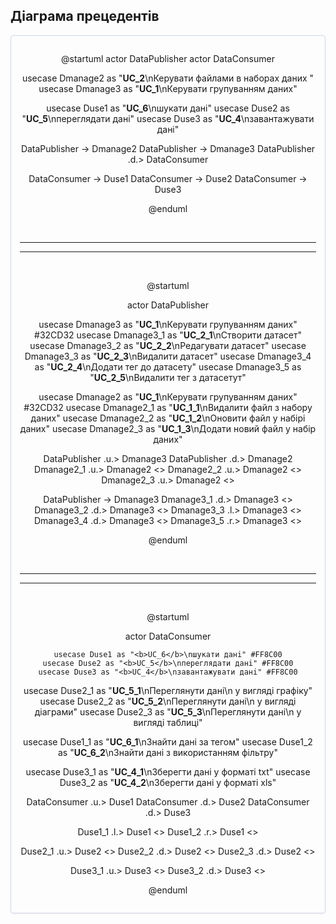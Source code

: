 <!-- # Модель прецедентів

В цьому файлі необхідно перелічити всі документи, розроблені в проекті та дати посилання на них.

*Модель прецедентів повинна містити загальні оглядові діаграми та специфікації прецедентів.*



Вбудовування зображень діаграм здійснюється з використанням сервісу [plantuml.com](https://plantuml.com/). 

В markdown-файлі використовується опис діаграми

```md

<center style="
    border-radius:4px;
    border: 1px solid #cfd7e6;
    box-shadow: 0 1px 3px 0 rgba(89,105,129,.05), 0 1px 1px 0 rgba(0,0,0,.025);
    padding: 1em;"
>

@startuml

    right header
        <font size=24 color=black>Package: <b>UCD_3.0
    end header

    title
        <font size=18 color=black>UC_8. Редагувати конфігурацію порталу
        <font size=16 color=black>Діаграма прецедентів
    end title


    actor "Користувач" as User #eeeeaa
    
    package UCD_1{
        usecase "<b>UC_1</b>\nПереглянути список \nзвітів" as UC_1 #aaeeaa
    }
    
    usecase "<b>UC_1.1</b>\nЗастосувати фільтр" as UC_1.1
    usecase "<b>UC_1.2</b>\nПереглянути метадані \nзвіту" as UC_1.2  
    usecase "<b>UC_1.2.1</b>\nДати оцінку звіту" as UC_1.2.1  
    usecase "<b>UC_1.2.2</b>\nПереглянути інформацію \nпро авторів звіту" as UC_1.2.2
    
    package UCD_1 {
        usecase "<b>UC_4</b>\nВикликати звіт" as UC_4 #aaeeaa
    }
    
    usecase "<b>UC_1.1.1</b>\n Використати \nпошукові теги" as UC_1.1.1  
    usecase "<b>UC_1.1.2</b>\n Використати \nрядок пошуку" as UC_1.1.2
    usecase "<b>UC_1.1.3</b>\n Використати \nавторів" as UC_1.1.3  
    
    
    
    User -> UC_1
    UC_1.1 .u.> UC_1 :extends
    UC_1.2 .u.> UC_1 :extends
    UC_4 .d.> UC_1.2 :extends
    UC_1.2 .> UC_1.2 :extends
    UC_1.2.1 .u.> UC_1.2 :extends
    UC_1.2.2 .u.> UC_1.2 :extends
    UC_1 ..> UC_1.2.2 :extends
    
    
    UC_1.1.1 -u-|> UC_1.1
    UC_1.1.2 -u-|> UC_1.1
    UC_1.1.3 -u-|> UC_1.1
    
    right footer
        Аналітичний портал. Модель прецедентів.
        НТУУ КПІ ім.І.Сікорського
        Киів-2020
    end footer

@enduml

**Діаграма прецедентів**

</center>
```

яка буде відображена наступним чином

<center style="
    border-radius:4px;
    border: 1px solid #cfd7e6;
    box-shadow: 0 1px 3px 0 rgba(89,105,129,.05), 0 1px 1px 0 rgba(0,0,0,.025);
    padding: 1em;"
>

@startuml

    right header
        <font size=24 color=black>Package: <b>UCD_3.0
    end header

    title
        <font size=18 color=black>UC_8. Редагувати конфігурацію порталу
        <font size=16 color=black>Діаграма прецедентів
    end title


    actor "Користувач" as User #eeeeaa
    
    package UCD_1{
        usecase "<b>UC_1</b>\nПереглянути список \nзвітів" as UC_1 #aaeeaa
    }
    
    usecase "<b>UC_1.1</b>\nЗастосувати фільтр" as UC_1.1
    usecase "<b>UC_1.2</b>\nПереглянути метадані \nзвіту" as UC_1.2  
    usecase "<b>UC_1.2.1</b>\nДати оцінку звіту" as UC_1.2.1  
    usecase "<b>UC_1.2.2</b>\nПереглянути інформацію \nпро авторів звіту" as UC_1.2.2
    
    package UCD_1 {
        usecase "<b>UC_4</b>\nВикликати звіт" as UC_4 #aaeeaa
    }
    
    usecase "<b>UC_1.1.1</b>\n Використати \nпошукові теги" as UC_1.1.1  
    usecase "<b>UC_1.1.2</b>\n Використати \nрядок пошуку" as UC_1.1.2
    usecase "<b>UC_1.1.3</b>\n Використати \nавторів" as UC_1.1.3  
    
    
    
    User -> UC_1
    UC_1.1 .u.> UC_1 :extends
    UC_1.2 .u.> UC_1 :extends
    UC_4 .d.> UC_1.2 :extends
    UC_1.2 .> UC_1.2 :extends
    UC_1.2.1 .u.> UC_1.2 :extends
    UC_1.2.2 .u.> UC_1.2 :extends
    UC_1 ..> UC_1.2.2 :extends
    
    
    UC_1.1.1 -u-|> UC_1.1
    UC_1.1.2 -u-|> UC_1.1
    UC_1.1.3 -u-|> UC_1.1
    
    right footer
        Аналітичний портал. Модель прецедентів.
        НТУУ КПІ ім.І.Сікорського
        Киів-2020
    end footer

@enduml

**Діаграма прецедентів**

</center> -->




</center>

 ## Дiаграма прецедентiв


<center style="
    border-radius:4px;
    border: 1px solid #cfd7e6;
    box-shadow: 0 1px 3px 0 rgba(89,105,129,.05), 0 1px 1px 0 rgba(0,0,0,.025);
    padding: 1em;"
>


@startuml
  actor DataPublisher
  actor DataConsumer
  
  
  usecase Dmanage2 as "<b>UC_2</b>\nКерувати файлами в наборах даних "
  usecase Dmanage3 as "<b>UC_1</b>\nКерувати групуванням даних"
  
  
  usecase Duse1 as "<b>UC_6</b>\nшукати данi"
  usecase Duse2 as "<b>UC_5</b>\nпереглядати данi"
  usecase Duse3 as "<b>UC_4</b>\nзавантажувати данi"
  
    
  DataPublisher -> Dmanage2
  DataPublisher -> Dmanage3
  DataPublisher .d.> DataConsumer
  
  DataConsumer -> Duse1
  DataConsumer -> Duse2
  DataConsumer -> Duse3
  

  
@enduml

$~~~~~~~~~~~~$
___
___
$~~~~~~~~~~~~$

@startuml

  actor DataPublisher
  
  usecase Dmanage3 as "<b>UC_1</b>\nКерувати групуванням даних" #32CD32
  usecase Dmanage3_1 as "<b>UC_2_1</b>\nСтворити датасет"
  usecase Dmanage3_2 as "<b>UC_2_2</b>\nРедагувати датасет"
  usecase Dmanage3_3 as "<b>UC_2_3</b>\nВидалити датасет"
  usecase Dmanage3_4 as "<b>UC_2_4</b>\nДодати тег до датасету"
  usecase Dmanage3_5 as "<b>UC_2_5</b>\nВидалити тег з датасетут"

  usecase Dmanage2 as "<b>UC_1</b>\nКерувати групуванням даних" #32CD32
  usecase Dmanage2_1 as "<b>UC_1_1</b>\nВидалити файл з набору даних"
  usecase Dmanage2_2 as "<b>UC_1_2</b>\nОновити файл у набірі даних"
  usecase Dmanage2_3 as "<b>UC_1_3</b>\nДодати новий файл у набір даних"
 
  

  DataPublisher .u.> Dmanage3
  DataPublisher .d.> Dmanage2
  Dmanage2_1 .u.> Dmanage2 <<extends>>
  Dmanage2_2 .u.> Dmanage2 <<extends>>
  Dmanage2_3 .u.> Dmanage2 <<extends>>

 
  

  DataPublisher -> Dmanage3
  Dmanage3_1 .d.> Dmanage3 <<extends>>
  Dmanage3_2 .d.> Dmanage3 <<extends>>
  Dmanage3_3 .l.> Dmanage3 <<extends>>
  Dmanage3_4 .d.> Dmanage3 <<extends>>
  Dmanage3_5 .r.> Dmanage3 <<extends>>
          

  
@enduml

$~~~~~~~~~~~~$
___
___
$~~~~~~~~~~~~$

@startuml

actor DataConsumer
  
    usecase Duse1 as "<b>UC_6</b>\nшукати данi" #FF8C00
    usecase Duse2 as "<b>UC_5</b>\nпереглядати данi" #FF8C00
    usecase Duse3 as "<b>UC_4</b>\nзавантажувати данi" #FF8C00
  
  usecase Duse2_1 as "<b>UC_5_1</b>\nПереглянути дані\n у вигляді графіку"
  usecase Duse2_2 as "<b>UC_5_2</b>\nПереглянути дані\n у вигляді діаграми"
  usecase Duse2_3 as "<b>UC_5_3</b>\nПереглянути дані\n у вигляді таблиці"
  
  usecase Duse1_1 as "<b>UC_6_1</b>\nЗнайти дані за тегом"
  usecase Duse1_2 as "<b>UC_6_2</b>\nЗнайти дані з використанням фільтру"
  
  usecase Duse3_1 as "<b>UC_4_1</b>\nЗберегти дані у форматі txt"
  usecase Duse3_2 as "<b>UC_4_2</b>\nЗберегти дані у форматі xls"
  
  


 
  

  DataConsumer .u.> Duse1
  DataConsumer .d.> Duse2
  DataConsumer .d.> Duse3
  
  Duse1_1 .l.> Duse1 <<extends>>
   Duse1_2 .r.> Duse1 <<extends>>

  Duse2_1 .u.> Duse2 <<extends>>
   Duse2_2 .d.> Duse2 <<extends>>
      Duse2_3 .d.> Duse2 <<extends>>
   
Duse3_1 .u.> Duse3 <<extends>>
   Duse3_2 .d.> Duse3 <<extends>>





  
@enduml

</center>

